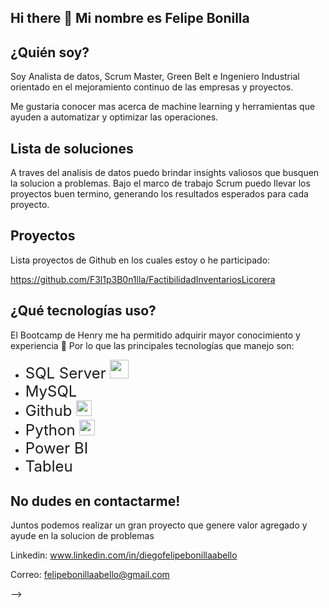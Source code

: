 ## Hi there 👋 Mi nombre es Felipe Bonilla


## ¿Quién soy?
Soy Analista de datos, Scrum Master, Green Belt e Ingeniero Industrial orientado en el mejoramiento continuo de las empresas y proyectos.

Me gustaria conocer mas acerca de machine learning y herramientas que ayuden a automatizar y optimizar las operaciones.

## Lista de soluciones
A traves del analisis de datos puedo brindar insights valiosos que busquen la solucion a problemas.
Bajo el marco de trabajo Scrum puedo llevar los proyectos buen termino, generando los resultados esperados para cada proyecto.

## Proyectos 

Lista proyectos de Github en los cuales estoy o he participado:

<https://github.com/F3l1p3B0n1lla/FactibilidadInventariosLicorera>


## ¿Qué tecnologías uso?
El Bootcamp de Henry me ha permitido adquirir mayor conocimiento y experiencia 🚀 Por lo que las principales tecnologías que manejo son:

* <span style="font-size: 24px;">SQL Server </span> <img src="https://upload.wikimedia.org/wikipedia/de/8/8c/Microsoft_SQL_Server_Logo.svg" width="30" />
* <span style="font-size: 24px;">MySQL
* <span style="font-size: 24px;">Github </span> <img src="https://github.githubassets.com/images/modules/logos_page/GitHub-Mark.png" width="25" /> <br>
* <span style="font-size: 24px;">Python </span> <img src="https://upload.wikimedia.org/wikipedia/commons/c/c3/Python-logo-notext.svg" width="25" /><br>
* <span style="font-size: 24px;">Power BI
* <span style="font-size: 24px;">Tableu

## No dudes en contactarme!
Juntos podemos realizar un gran proyecto que genere valor agregado y ayude en la solucion de problemas

Linkedin: www.linkedin.com/in/diegofelipebonillaabello

Correo: felipebonillaabello@gmail.com

-->
